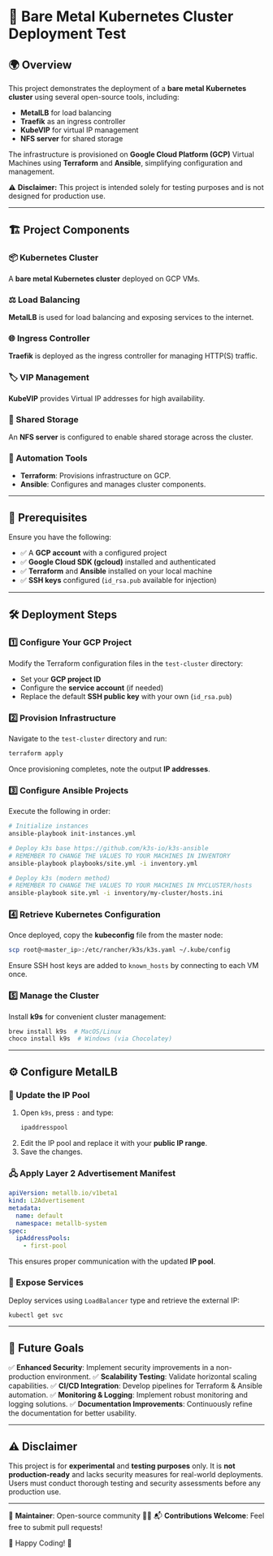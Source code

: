 # 🚀 Bare Metal Kubernetes Cluster Deployment Test

## 🌍 Overview
This project demonstrates the deployment of a **bare metal Kubernetes cluster** using several open-source tools, including:

- **MetalLB** for load balancing
- **Traefik** as an ingress controller
- **KubeVIP** for virtual IP management
- **NFS server** for shared storage

The infrastructure is provisioned on **Google Cloud Platform (GCP)** Virtual Machines using **Terraform** and **Ansible**, simplifying configuration and management.

⚠️ **Disclaimer:** This project is intended solely for testing purposes and is not designed for production use.

---

## 🏗️ Project Components

### 📦 Kubernetes Cluster
A **bare metal Kubernetes cluster** deployed on GCP VMs.

### ⚖️ Load Balancing
**MetalLB** is used for load balancing and exposing services to the internet.

### 🌐 Ingress Controller
**Traefik** is deployed as the ingress controller for managing HTTP(S) traffic.

### 🏷️ VIP Management
**KubeVIP** provides Virtual IP addresses for high availability.

### 📂 Shared Storage
An **NFS server** is configured to enable shared storage across the cluster.

### 🤖 Automation Tools
- **Terraform**: Provisions infrastructure on GCP.
- **Ansible**: Configures and manages cluster components.

---

## 📌 Prerequisites
Ensure you have the following:

- ✅ A **GCP account** with a configured project
- ✅ **Google Cloud SDK (gcloud)** installed and authenticated
- ✅ **Terraform** and **Ansible** installed on your local machine
- ✅ **SSH keys** configured (`id_rsa.pub` available for injection)

---

## 🛠️ Deployment Steps

### 1️⃣ Configure Your GCP Project
Modify the Terraform configuration files in the `test-cluster` directory:
- Set your **GCP project ID**
- Configure the **service account** (if needed)
- Replace the default **SSH public key** with your own (`id_rsa.pub`)

### 2️⃣ Provision Infrastructure
Navigate to the `test-cluster` directory and run:
```bash
terraform apply
```
Once provisioning completes, note the output **IP addresses**.

### 3️⃣ Configure Ansible Projects
Execute the following in order:
```bash
# Initialize instances
ansible-playbook init-instances.yml

# Deploy k3s base https://github.com/k3s-io/k3s-ansible
# REMEMBER TO CHANGE THE VALUES TO YOUR MACHINES IN INVENTORY
ansible-playbook playbooks/site.yml -i inventory.yml

# Deploy k3s (modern method)
# REMEMBER TO CHANGE THE VALUES TO YOUR MACHINES IN MYCLUSTER/hosts
ansible-playbook site.yml -i inventory/my-cluster/hosts.ini
```

### 4️⃣ Retrieve Kubernetes Configuration
Once deployed, copy the **kubeconfig** file from the master node:
```bash
scp root@<master_ip>:/etc/rancher/k3s/k3s.yaml ~/.kube/config
```
Ensure SSH host keys are added to `known_hosts` by connecting to each VM once.

### 5️⃣ Manage the Cluster
Install **k9s** for convenient cluster management:
```bash
brew install k9s  # MacOS/Linux
choco install k9s  # Windows (via Chocolatey)
```

---

## ⚙️ Configure MetalLB
### 📌 Update the IP Pool
1. Open `k9s`, press `:` and type:
   ```bash
   ipaddresspool
   ```
2. Edit the IP pool and replace it with your **public IP range**.
3. Save the changes.

### 🖧 Apply Layer 2 Advertisement Manifest
```yaml
apiVersion: metallb.io/v1beta1
kind: L2Advertisement
metadata:
  name: default
  namespace: metallb-system
spec:
  ipAddressPools:
    - first-pool
```
This ensures proper communication with the updated **IP pool**.

### 🔗 Expose Services
Deploy services using `LoadBalancer` type and retrieve the external IP:
```bash
kubectl get svc
```

---

## 🎯 Future Goals
✅ **Enhanced Security**: Implement security improvements in a non-production environment.
✅ **Scalability Testing**: Validate horizontal scaling capabilities.
✅ **CI/CD Integration**: Develop pipelines for Terraform & Ansible automation.
✅ **Monitoring & Logging**: Implement robust monitoring and logging solutions.
✅ **Documentation Improvements**: Continuously refine the documentation for better usability.

---

## ⚠️ Disclaimer
This project is for **experimental** and **testing purposes** only. It is **not production-ready** and lacks security measures for real-world deployments. Users must conduct thorough testing and security assessments before any production use.

---

📌 **Maintainer**: Open-source community 👨‍💻
📬 **Contributions Welcome**: Feel free to submit pull requests!

🌟 Happy Coding! 🚀

